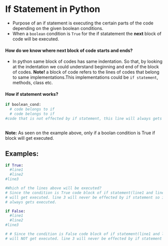 # If Statement in Python
- Purpose of an if statement is executing the certain parts of the code 
depending on the given boolean conditions.
- When a `boolean` condition is `True` for the if statatement the 
**next** block of code will be executed.


#### How do we know where next block of code starts and ends? 
- In python same block of codes has same indentation. So that, 
by looking at the indentation we could understand beginning and end of the 
block of codes.
**Note!** a block of code refers to the lines of codes that belong to 
same implementations.This implementations could be `if statement`, methods, class etc.

#### How if statement works? 
```py
if boolean_cond:
  # code belongs to if
  # code belongs to if   
#code that is not effected by if statement, this line will always gets executed regardless of the if statement's condition.   
  
```
**Note:** As seen on the example above, only if a boolan condition is True 
if block will get executed.

## Examples:
```py
if True:
  #line1
  #line2
#line3

#Which of the lines above will be executed? 
# Since the condition is True code block of if statement(line1 and line2),
# will get executed. line 3 will never be effected by if statement so it will 
# always gets executed. 
```

```py
if False:
  #line1
  #line2
#line3

# # Since the condition is False code block of if statement(line1 and line2),
# will NOT get executed. line 3 will never be effected by if statement so it will always gets executed. 
``````